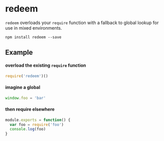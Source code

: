 # redeem
`redeem` overloads your `require` function with a fallback to global lookup for use in mixed environments.

```
npm install redeem --save
```

## Example

#### overload the existing `require` function
```js
require('redeem')()
```

#### imagine a global
```js
window.foo = 'bar'
```

#### then require elsewhere
```js
module.exports = function() {
  var foo = require('foo')
  console.log(foo)
}
```
